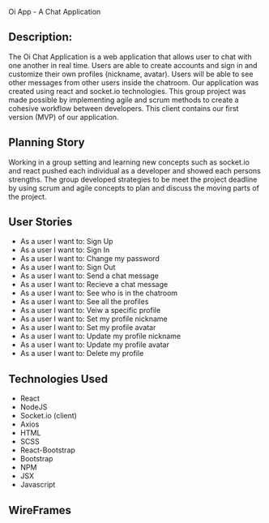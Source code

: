 Oi App - A Chat Application

## Description:
The Oi Chat Application is a web application that allows user to chat with one another in real time. Users are able to create accounts and sign in and customize their own profiles (nickname, avatar). Users will be able to see other messages from other users inside the chatroom. Our application was created using react and socket.io technologies. This group project was made possible by implementing agile and scrum methods to create a cohesive workflow between developers. This client contains our first version (MVP) of our application.

## Planning Story
Working in a group setting and learning new concepts such as socket.io and react pushed each individual as a developer and showed each persons strengths. The group developed strategies to be meet the project deadline by using scrum and agile concepts to plan and discuss the moving parts of the project.



## User Stories
- As a user I want to: Sign Up
- As a user I want to: Sign In
- As a user I want to: Change my password
- As a user I want to: Sign Out
- As a user I want to: Send a chat message
- As a user I want to: Recieve a chat message
- As a user I want to: See who is in the chatroom
- As a user I want to: See all the profiles
- As a user I want to: Veiw a specific profile
- As a user I want to: Set my profile nickname
- As a user I want to: Set my profile avatar
- As a user I want to: Update my profile nickname
- As a user I want to: Update my profile avatar
- As a user I want to: Delete my profile

## Technologies Used
- React
- NodeJS
- Socket.io (client)
- Axios
- HTML
- SCSS
- React-Bootstrap
- Bootstrap
- NPM
- JSX
- Javascript

## WireFrames
